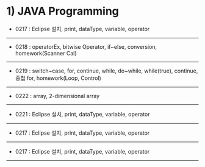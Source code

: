 # 1) JAVA Programming

* 0217 : Eclipse 설치, print, dataType, variable, operator
___ 
* 0218 : operatorEx, bitwise Operator, if~else, conversion, homework(Scanner Cal)
___ 
* 0219 : switch~case, for, continue, while, do~while, while(true), continue, 중첩 for, homework(Loop, Control)
___ 
* 0222 : array, 2-dimensional array
___ 
* 0221 : Eclipse 설치, print, dataType, variable, operator
___ 
* 0217 : Eclipse 설치, print, dataType, variable, operator
___ 
* 0217 : Eclipse 설치, print, dataType, variable, operator
___ 

